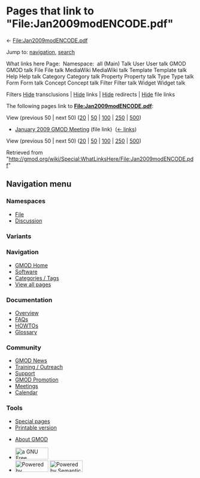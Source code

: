 <div id="mw-page-base" class="noprint">

</div>

<div id="mw-head-base" class="noprint">

</div>

<div id="content" class="mw-body" role="main">

<span id="top"></span>

<div id="mw-js-message" style="display:none;">

</div>



# <span dir="auto">Pages that link to "File:Jan2009modENCODE.pdf"</span>

<div id="bodyContent">

<div id="contentSub">

←
[File:Jan2009modENCODE.pdf](/wiki/File:Jan2009modENCODE.pdf "File:Jan2009modENCODE.pdf")

</div>

<div id="jump-to-nav" class="mw-jump">

Jump to: [navigation](#mw-navigation), [search](#p-search)

</div>

<div id="mw-content-text">

What links here Page:  Namespace:  all (Main) Talk User User talk GMOD
GMOD talk File File talk MediaWiki MediaWiki talk Template Template talk
Help Help talk Category Category talk Property Property talk Type Type
talk Form Form talk Concept Concept talk Filter Filter talk Widget
Widget talk

Filters
[Hide](/mediawiki/index.php?title=Special:WhatLinksHere/File:Jan2009modENCODE.pdf&hidetrans=1 "Special:WhatLinksHere/File:Jan2009modENCODE.pdf")
transclusions \|
[Hide](/mediawiki/index.php?title=Special:WhatLinksHere/File:Jan2009modENCODE.pdf&hidelinks=1 "Special:WhatLinksHere/File:Jan2009modENCODE.pdf")
links \|
[Hide](/mediawiki/index.php?title=Special:WhatLinksHere/File:Jan2009modENCODE.pdf&hideredirs=1 "Special:WhatLinksHere/File:Jan2009modENCODE.pdf")
redirects \|
[Hide](/mediawiki/index.php?title=Special:WhatLinksHere/File:Jan2009modENCODE.pdf&hideimages=1 "Special:WhatLinksHere/File:Jan2009modENCODE.pdf")
file links

The following pages link to
**[File:Jan2009modENCODE.pdf](/wiki/File:Jan2009modENCODE.pdf "File:Jan2009modENCODE.pdf")**:

View (previous 50 \| next 50)
([20](/mediawiki/index.php?title=Special:WhatLinksHere/File:Jan2009modENCODE.pdf&limit=20 "Special:WhatLinksHere/File:Jan2009modENCODE.pdf")
\|
[50](/mediawiki/index.php?title=Special:WhatLinksHere/File:Jan2009modENCODE.pdf&limit=50 "Special:WhatLinksHere/File:Jan2009modENCODE.pdf")
\|
[100](/mediawiki/index.php?title=Special:WhatLinksHere/File:Jan2009modENCODE.pdf&limit=100 "Special:WhatLinksHere/File:Jan2009modENCODE.pdf")
\|
[250](/mediawiki/index.php?title=Special:WhatLinksHere/File:Jan2009modENCODE.pdf&limit=250 "Special:WhatLinksHere/File:Jan2009modENCODE.pdf")
\|
[500](/mediawiki/index.php?title=Special:WhatLinksHere/File:Jan2009modENCODE.pdf&limit=500 "Special:WhatLinksHere/File:Jan2009modENCODE.pdf"))

- [January 2009 GMOD
  Meeting](/wiki/January_2009_GMOD_Meeting "January 2009 GMOD Meeting")
  (file link) ‎ <span class="mw-whatlinkshere-tools">([←
  links](/mediawiki/index.php?title=Special:WhatLinksHere&target=January+2009+GMOD+Meeting "Special:WhatLinksHere"))</span>

View (previous 50 \| next 50)
([20](/mediawiki/index.php?title=Special:WhatLinksHere/File:Jan2009modENCODE.pdf&limit=20 "Special:WhatLinksHere/File:Jan2009modENCODE.pdf")
\|
[50](/mediawiki/index.php?title=Special:WhatLinksHere/File:Jan2009modENCODE.pdf&limit=50 "Special:WhatLinksHere/File:Jan2009modENCODE.pdf")
\|
[100](/mediawiki/index.php?title=Special:WhatLinksHere/File:Jan2009modENCODE.pdf&limit=100 "Special:WhatLinksHere/File:Jan2009modENCODE.pdf")
\|
[250](/mediawiki/index.php?title=Special:WhatLinksHere/File:Jan2009modENCODE.pdf&limit=250 "Special:WhatLinksHere/File:Jan2009modENCODE.pdf")
\|
[500](/mediawiki/index.php?title=Special:WhatLinksHere/File:Jan2009modENCODE.pdf&limit=500 "Special:WhatLinksHere/File:Jan2009modENCODE.pdf"))

</div>

<div class="printfooter">

Retrieved from
"<http://gmod.org/wiki/Special:WhatLinksHere/File:Jan2009modENCODE.pdf>"

</div>

<div id="catlinks" class="catlinks catlinks-allhidden">

</div>

<div class="visualClear">

</div>

</div>

</div>

<div id="mw-navigation">

## Navigation menu

<div id="mw-head">



<div id="left-navigation">

<div id="p-namespaces" class="vectorTabs" role="navigation"
aria-labelledby="p-namespaces-label">

### Namespaces

- <span id="ca-nstab-image"><a href="/wiki/File:Jan2009modENCODE.pdf" accesskey="c"
  title="View the file page [c]">File</a></span>
- <span id="ca-talk"><a
  href="/mediawiki/index.php?title=File_talk:Jan2009modENCODE.pdf&amp;action=edit&amp;redlink=1"
  accesskey="t"
  title="Discussion about the content page [t]">Discussion</a></span>

</div>

<div id="p-variants" class="vectorMenu emptyPortlet" role="navigation"
aria-labelledby="p-variants-label">

### 

### Variants[](#)

<div class="menu">

</div>

</div>

</div>

<div id="right-navigation">





</div>



</div>

</div>

</div>

<div id="mw-panel">

<div id="p-logo" role="banner">

<a href="/wiki/Main_Page"
style="background-image: url(http://gmod.org/images/GMOD-cogs.png);"
title="Visit the main page"></a>

</div>

<div id="p-Navigation" class="portal" role="navigation"
aria-labelledby="p-Navigation-label">

### Navigation

<div class="body">

- <span id="n-GMOD-Home">[GMOD Home](/wiki/Main_Page)</span>
- <span id="n-Software">[Software](/wiki/GMOD_Components)</span>
- <span id="n-Categories-.2F-Tags">[Categories /
  Tags](/wiki/Categories)</span>
- <span id="n-View-all-pages">[View all
  pages](/wiki/Special:AllPages)</span>

</div>

</div>

<div id="p-Documentation" class="portal" role="navigation"
aria-labelledby="p-Documentation-label">

### Documentation

<div class="body">

- <span id="n-Overview">[Overview](/wiki/Overview)</span>
- <span id="n-FAQs">[FAQs](/wiki/Category:FAQ)</span>
- <span id="n-HOWTOs">[HOWTOs](/wiki/Category:HOWTO)</span>
- <span id="n-Glossary">[Glossary](/wiki/Glossary)</span>

</div>

</div>

<div id="p-Community" class="portal" role="navigation"
aria-labelledby="p-Community-label">

### Community

<div class="body">

- <span id="n-GMOD-News">[GMOD News](/wiki/GMOD_News)</span>
- <span id="n-Training-.2F-Outreach">[Training /
  Outreach](/wiki/Training_and_Outreach)</span>
- <span id="n-Support">[Support](/wiki/Support)</span>
- <span id="n-GMOD-Promotion">[GMOD
  Promotion](/wiki/GMOD_Promotion)</span>
- <span id="n-Meetings">[Meetings](/wiki/Meetings)</span>
- <span id="n-Calendar">[Calendar](/wiki/Calendar)</span>

</div>

</div>

<div id="p-tb" class="portal" role="navigation"
aria-labelledby="p-tb-label">

### Tools

<div class="body">

- <span id="t-specialpages"><a href="/wiki/Special:SpecialPages" accesskey="q"
  title="A list of all special pages [q]">Special pages</a></span>
- <span id="t-print"><a
  href="/mediawiki/index.php?title=Special:WhatLinksHere/File:Jan2009modENCODE.pdf&amp;printable=yes"
  rel="alternate" accesskey="p"
  title="Printable version of this page [p]">Printable version</a></span>

</div>

</div>

</div>

</div>

<div id="footer" role="contentinfo">

- <span id="footer-places-about">[About
  GMOD](/wiki/GMOD:About "GMOD:About")</span>

<!-- -->

- <span id="footer-copyrightico">[<img src="http://www.gnu.org/graphics/gfdl-logo-small.png" width="88"
  height="31" alt="a GNU Free Documentation License" />](http://www.gnu.org/licenses/fdl-1.3.html)</span>
- <span id="footer-poweredbyico">[<img src="/mediawiki/skins/common/images/poweredby_mediawiki_88x31.png"
  width="88" height="31" alt="Powered by MediaWiki" />](//www.mediawiki.org/)
  [<img
  src="/mediawiki/extensions/SemanticMediaWiki/includes/../resources/images/smw_button.png"
  width="88" height="31" alt="Powered by Semantic MediaWiki" />](https://www.semantic-mediawiki.org/wiki/Semantic_MediaWiki)</span>

<div style="clear:both">

</div>

</div>
